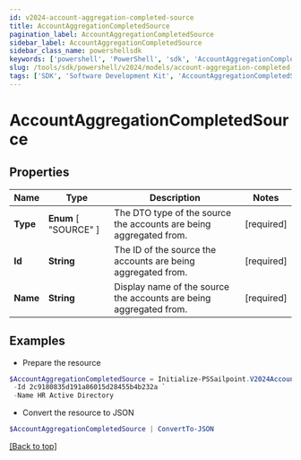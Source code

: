 ```yaml
---
id: v2024-account-aggregation-completed-source
title: AccountAggregationCompletedSource
pagination_label: AccountAggregationCompletedSource
sidebar_label: AccountAggregationCompletedSource
sidebar_class_name: powershellsdk
keywords: ['powershell', 'PowerShell', 'sdk', 'AccountAggregationCompletedSource', 'V2024AccountAggregationCompletedSource'] 
slug: /tools/sdk/powershell/v2024/models/account-aggregation-completed-source
tags: ['SDK', 'Software Development Kit', 'AccountAggregationCompletedSource', 'V2024AccountAggregationCompletedSource']
---
```



# AccountAggregationCompletedSource

## Properties

Name | Type | Description | Notes
------------ | ------------- | ------------- | -------------
**Type** |  **Enum** [  "SOURCE" ] | The DTO type of the source the accounts are being aggregated from. | [required]
**Id** | **String** | The ID of the source the accounts are being aggregated from. | [required]
**Name** | **String** | Display name of the source the accounts are being aggregated from. | [required]

## Examples

- Prepare the resource
```powershell
$AccountAggregationCompletedSource = Initialize-PSSailpoint.V2024AccountAggregationCompletedSource  -Type SOURCE `
 -Id 2c9180835d191a86015d28455b4b232a `
 -Name HR Active Directory
```

- Convert the resource to JSON
```powershell
$AccountAggregationCompletedSource | ConvertTo-JSON
```


[[Back to top]](#) 

